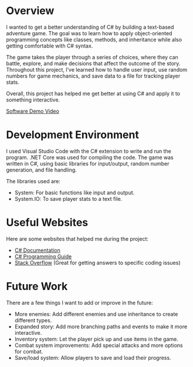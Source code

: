 # Overview

I wanted to get a better understanding of C# by building a text-based adventure game. The goal was to learn how to apply object-oriented programming concepts like classes, methods, and inheritance while also getting comfortable with C# syntax.

The game takes the player through a series of choices, where they can battle, explore, and make decisions that affect the outcome of the story. Throughout this project, I’ve learned how to handle user input, use random numbers for game mechanics, and save data to a file for tracking player stats.

Overall, this project has helped me get better at using C# and apply it to something interactive.

[Software Demo Video](https://youtu.be/kxYkPC-IC-g)

# Development Environment

I used Visual Studio Code with the C# extension to write and run the program. .NET Core was used for compiling the code. The game was written in C#, using basic libraries for input/output, random number generation, and file handling.

The libraries used are:
- System: For basic functions like input and output.
- System.IO: To save player stats to a text file.

# Useful Websites

Here are some websites that helped me during the project:

- [C# Documentation](https://docs.microsoft.com/en-us/dotnet/csharp/)
- [C# Programming Guide](https://learn.microsoft.com/en-us/dotnet/csharp/programming-guide/)
- [Stack Overflow](https://stackoverflow.com/) (Great for getting answers to specific coding issues)

# Future Work

There are a few things I want to add or improve in the future:

- More enemies: Add different enemies and use inheritance to create different types.
- Expanded story: Add more branching paths and events to make it more interactive.
- Inventory system: Let the player pick up and use items in the game.
- Combat system improvements: Add special attacks and more options for combat.
- Save/load system: Allow players to save and load their progress.
